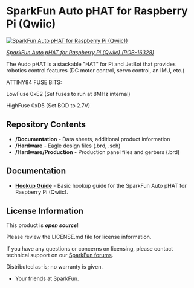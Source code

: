 SparkFun Auto pHAT for Raspberry Pi (Qwiic)
========================================

[![SparkFun Auto pHAT for Raspberry Pi (Qwiic))](https://cdn.sparkfun.com//assets/parts/1/5/0/3/5/16328-SparkFun_Auto_pHAT_for_Raspberry_Pi-01b.jpg)](https://www.sparkfun.com/products/16328)

[*SparkFun Auto pHAT for Raspberry Pi (Qwiic) (ROB-16328)*](https://www.sparkfun.com/products/16328)

The Audo pHAT is a stackable "HAT" for Pi and JetBot that provides robotics control features (DC motor control, servo control, an IMU, etc.)


ATTINY84 FUSE BITS:

LowFuse 0xE2 (Set fuses to run at 8MHz internal)

HighFuse 0xD5 (Set BOD to 2.7V)


Repository Contents
-------------------

* **/Documentation** - Data sheets, additional product information
* **/Hardware** - Eagle design files (.brd, .sch)
* **/Hardware/Production** - Production panel files and gerbers (.brd)

Documentation
--------------

* **[Hookup Guide](https://learn.sparkfun.com/tutorials/sparkfun-auto-phat-hookup-guide)** - Basic hookup guide for the SparkFun Auto pHAT for Raspberry Pi (Qwiic).

License Information
-------------------

This product is _**open source**_! 

Please review the LICENSE.md file for license information. 

If you have any questions or concerns on licensing, please contact technical support on our [SparkFun forums](https://forum.sparkfun.com/viewforum.php?f=152).

Distributed as-is; no warranty is given.

- Your friends at SparkFun.
